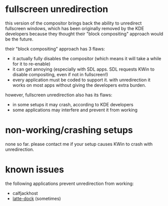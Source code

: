 # fullscreen unredirection

this version of the compositor brings back the ability to unredirect fullscreen windows, which has been originally removed by the KDE developers because they thought their "block compositing" approach would be the future.

their "block compositing" approach has 3 flaws:

- it actually fully disables the compositor (which means it will take a while for it to re-enable)
- it can get annoying (especially with SDL apps. SDL requests KWin to disable compositing, even if not in fullscreen!)
- every application must be coded to support it. with unredirection it works on most apps without giving the developers extra burden.

however, fullscreen unredirection also has its flaws:

- in some setups it may crash, according to KDE developers
- some applications may interfere and prevent it from working

# non-working/crashing setups

none so far. please contact me if your setup causes KWin to crash with unredirection.

# known issues

the following applications prevent unredirection from working:

- calfjackhost
- [latte-dock](https://github.com/tildearrow/kwin-lowlatency/issues/1#issuecomment-483403493) (sometimes)
